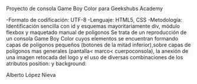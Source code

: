 Proyecto de consola Game Boy Color para Geekshubs Academy

-Formato de codificación: UTF-8
-Lenguaje: HTML5, CSS
-Metodología: Identificación sencilla con id y esquemas mayoritariamente div, módulo flexbox y maquetado manual de polígonos 
Se trata de un reproducción de un consola Game Boy Color cuyos elementos se encuentran formando capas de polígonos pequeños (botones de la mitad inferior),sobre capas de polígonos mas generales (pantalla< marco< cuerpoconsola), la anexión de una imagen retocada del logo y el uso de diversas combinaciones de los atributos position: y background:

Alberto López Nieva
